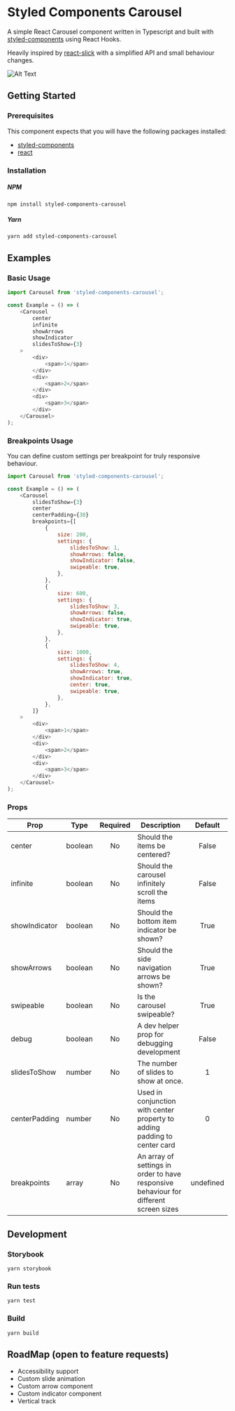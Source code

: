 # Styled Components Carousel

A simple React Carousel component written in Typescript and built with [styled-components](https://github.com/styled-components/styled-components) using React Hooks.

Heavily inspired by [react-slick](https://github.com/akiran/react-slick) with a simplified API and small behaviour changes.

![Alt Text](https://media.giphy.com/media/dVv2OHM8BVkkAJjDBI/giphy.gif)

## Getting Started

### Prerequisites

This component expects that you will have the following packages installed:
* [styled-components](https://github.com/styled-components/styled-components)
* [react](https://github.com/facebook/react)

### Installation

##### NPM

`npm install styled-components-carousel`

##### Yarn

`yarn add styled-components-carousel`

## Examples

### Basic Usage

```javascript
import Carousel from 'styled-components-carousel';

const Example = () => (
    <Carousel
        center
        infinite
        showArrows
        showIndicator
        slidesToShow={3}
    >
        <div>
            <span>1</span>
        </div>
        <div>
            <span>2</span>
        </div>
        <div>
            <span>3</span>
        </div>
    </Carousel>
);
```

### Breakpoints Usage

You can define custom settings per breakpoint for truly responsive behaviour.

```javascript
import Carousel from 'styled-components-carousel';

const Example = () => (
    <Carousel
        slidesToShow={3}
        center
        centerPadding={30}
        breakpoints={[
            {
                size: 200,
                settings: {
                    slidesToShow: 1,
                    showArrows: false,
                    showIndicator: false,
                    swipeable: true,
                },
            },
            {
                size: 600,
                settings: {
                    slidesToShow: 3,
                    showArrows: false,
                    showIndicator: true,
                    swipeable: true,
                },
            },
            {
                size: 1000,
                settings: {
                    slidesToShow: 4,
                    showArrows: true,
                    showIndicator: true,
                    center: true,
                    swipeable: true,
                },
            },
        ]}
    >
        <div>
            <span>1</span>
        </div>
        <div>
            <span>2</span>
        </div>
        <div>
            <span>3</span>
        </div>
    </Carousel>
);
```

### Props

| Prop          | Type   | Required | Description                              | Default |
| ------------- | ------ |:--------:| ---------------------------------------- |:-------:|
| center | boolean | No | Should the items be centered? | False |
| infinite | boolean | No | Should the carousel infinitely scroll the items | False |
| showIndicator | boolean | No | Should the bottom item indicator be shown? | True |
| showArrows | boolean | No | Should the side navigation arrows be shown? | True |
| swipeable | boolean | No | Is the carousel swipeable? | True |
| debug | boolean | No | A dev helper prop for debugging development | False |
| slidesToShow  | number | No | The number of slides to show at once. | 1       |
| centerPadding | number | No | Used in conjunction with center property to adding padding to center card | 0 |
| breakpoints | array | No | An array of settings in order to have responsive behaviour for different screen sizes | undefined |

## Development

### Storybook

`yarn storybook`

### Run tests

`yarn test`

### Build

`yarn build`

## RoadMap (open to feature requests)

* Accessibility support
* Custom slide animation
* Custom arrow component
* Custom indicator component
* Vertical track
